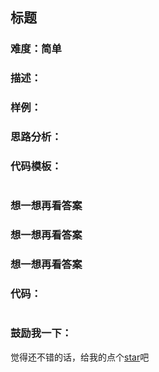 ## 标题 

### 难度：简单

### 描述：



### 样例：


### 思路分析：


### 代码模板：

```

```

### 想一想再看答案

### 想一想再看答案

### 想一想再看答案

### 代码：

```js


```

### 鼓励我一下：

觉得还不错的话，给我的点个[star](https://github.com/OBKoro1/Brush_algorithm)吧